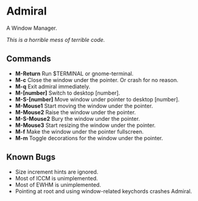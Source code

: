 # Admiral

A Window Manager.

*This is a horrible mess of terrible code.*

## Commands

* **M-Return** Run $TERMINAL or gnome-terminal.
* **M-c** Close the window under the pointer. Or crash for no reason.
* **M-q** Exit admiral immediately.
* **M-[number]** Switch to desktop [number].
* **M-S-[number]** Move window under pointer to desktop [number].
* **M-Mouse1** Start moving the window under the pointer.
* **M-Mouse2** Raise the window under the pointer.
* **M-S-Mouse2** Bury the window under the pointer.
* **M-Mouse3** Start resizing the window under the pointer.
* **M-f** Make the window under the pointer fullscreen.
* **M-m** Toggle decorations for the window under the pointer.

## Known Bugs

* Size increment hints are ignored.
* Most of ICCM is unimplemented.
* Most of EWHM is unimplemented.
* Pointing at root and using window-related keychords crashes Admiral.

